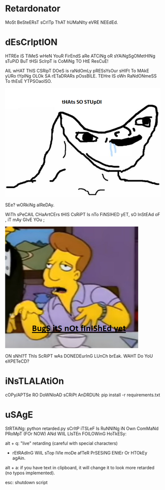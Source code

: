 # Retardonator
MoSt BeSteERsT sCrITp ThAT hUMaNIty eVRE NEEdEd.


# dEsCrIptION
HTREe iS TiMeS wHeN YouR FirEndS aRe ATCiNg oR sYAiNgSgOMetHINg sTuPiD BuT tHSi ScIrpT is CoMiNg TO HtE ResCuE!

AlL wHAT ThIS CSRipT DOeS is raNdOmLy pRESsYsOur sHIFt To MAkE yURo tYpINg OLOk SA rETaDRARs pOssBILE.
TEHre IS oWn RaNdONmeSS To thEsE YTPSOaolSO.

![example 1](imgs/example_1.png)

SEe? wORkiNg alReDAy. 

WiTh sPeCAIL CHaArtCErs tHIS CsRiPT Is nTo FiNSIHED yET, sO InStEAd oF , iT mAy GIvE YOu ;

![example 2](imgs/example_2.png)

ON sNhI?T ThIs ScRiPT wAs DONEDEurInG LUnCh brEak. WAHT Do YoU eXPETeCD?

# iNsTLALAtiOn

cOPy/APTSe RO DoWNloAD sCRiPt AnDRDUN: pip install -r requirements.txt

# uSAgE

StRTAiNg: python retarded.py
sCrItP iTSLeF Is RuNNINg iN Own ComMaNd PRoMpT (FOr NOW) ANd WIlL LIsTEn FOlLOWinG HoTkESy:

alt + q: "live" retarding (careful with special characters)
- rEtRAdInG WilL sTop lVIe moDe afTeR PrSESiNG ENtEr Or HTOkEy agAin.

alt + a: if you have text in clipboard, it will change it to look more retarded (no typos implemented).

esc: shutdown script
